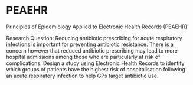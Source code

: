 # PEAEHR
Principles of Epidemiology Applied to Electronic Health Records (PEAEHR)

Research Question:
Reducing antibiotic prescribing for acute respiratory infections is important for preventing antibiotic resistance. There is a concern however that reduced antibiotic prescribing may lead to more hospital admissions among those who are particularly at risk of complications. Design a study using Electronic Health Records to identify which groups of patients have the highest risk of hospitalisation following an acute respiratory infection to help GPs target antibiotic use.
